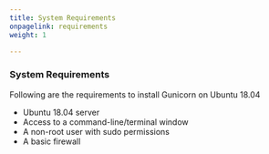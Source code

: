 ```yaml
---
title: System Requirements
onpagelink: requirements
weight: 1

---
```


### **System Requirements**

Following are the requirements to install Gunicorn on Ubuntu 18.04

- Ubuntu 18.04 server
- Access to a command-line/terminal window
- A non-root user with sudo permissions
- A basic firewall
 
